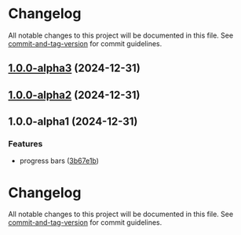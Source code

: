 # Changelog

All notable changes to this project will be documented in this file. See [commit-and-tag-version](https://github.com/absolute-version/commit-and-tag-version) for commit guidelines.

## [1.0.0-alpha3](https://github.com/walterra/atproto2elasticsearch/compare/v1.0.0-alpha2...v1.0.0-alpha3) (2024-12-31)

## [1.0.0-alpha2](https://github.com/walterra/atproto2elasticsearch/compare/v1.0.0-alpha1...v1.0.0-alpha2) (2024-12-31)

## 1.0.0-alpha1 (2024-12-31)


### Features

* progress bars ([3b67e1b](https://github.com/walterra/atproto2elasticsearch/commit/3b67e1b3696d11efd164a17e84ff668e78205cde))

# Changelog

All notable changes to this project will be documented in this file. See [commit-and-tag-version](https://github.com/absolute-version/commit-and-tag-version) for commit guidelines.
